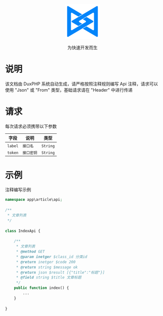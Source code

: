 <p align="center">
  <a href="https://github.com/duxphp/duxphp">
   <img alt="DuxPHP" src="/public/images/logo.png">
  </a>
</p>

<p align="center">
  为快速开发而生
</p>

# 说明

该文档由 DuxPHP 系统自动生成，请严格按照注释规则编写 Api 注释，请求可以使用 "Json" 或 "From" 类型，基础请求请在 "Header" 中进行传递

# 请求

每次请求必须携带以下参数

|字段|说明|类型|
|---|---|---|
| `label` |`接口名`|`String`|
| `token` |`接口密钥`|`String`|

# 示例

注释编写示例

```php
namespace app\article\api;

/**
 * 文章列表
 */

class IndexApi {

    /**
     * 文章列表
     * @method GET
     * @param inetger $class_id 分类id
     * @return inetger $code 200
     * @return string $message ok
     * @return json $result [{"title":"标题"}]
     * @field string $title 文章标题
     */
    public function index() {
        ...
    }

}
```

